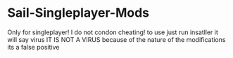 # Sail-Singleplayer-Mods
Only for singleplayer!
I do not condon cheating!      to use just run insatller   it will say virus IT IS NOT A VIRUS because of the nature of the modifications its a false positive
